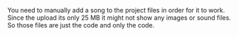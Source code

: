 You need to manually add a song to the project files in order for it to work. Since the upload its only 25 MB it might not show any images or sound files. So those files are just the code and only the code.

